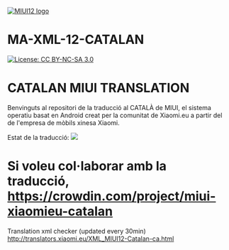 [![MIUI12 logo](https://i.imgur.com/qLcFcYE.png)](https://xiaomi.eu/)

# MA-XML-12-CATALAN

[![License: CC BY-NC-SA 3.0](https://img.shields.io/badge/license-CC%20BY--NC--SA%203.0-lightgrey.svg)](http://creativecommons.org/licenses/by-nc-sa/3.0/)

# CATALAN MIUI TRANSLATION

Benvinguts al repositori de la traducció al CATALÀ de MIUI, el sistema operatiu basat en Android creat per la comunitat de Xiaomi.eu a partir del de l'empresa de mòbils xinesa Xiaomi.

Estat de la traducció: <a title="Crowdin" target="_blank" href="https://crowdin.com/project/miui-xiaomieu-catalan"><img src="https://badges.crowdin.net/miui-xiaomieu-catalan/localized.svg"></a>

# Si voleu col·laborar amb la traducció, https://crowdin.com/project/miui-xiaomieu-catalan

Translation xml checker (updated every 30min)
http://translators.xiaomi.eu/XML_MIUI12-Catalan-ca.html
